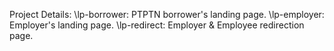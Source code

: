 Project Details:
\lp-borrower: PTPTN borrower's landing page.
\lp-employer: Employer's landing page.
\lp-redirect: Employer & Employee redirection page.